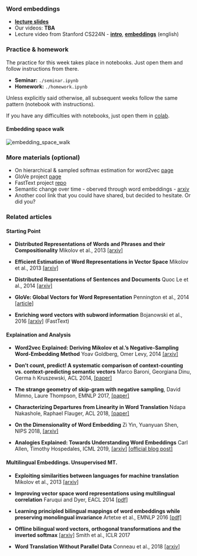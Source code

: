 ### Word embeddings
- [__lecture slides__](../resources/slides/lecture1_word_embeddings.pdf)
- Our videos: __TBA__
- Lecture video from Stanford CS224N - [__intro__](https://www.youtube.com/watch?v=OQQ-W_63UgQ), [__embeddings__](https://www.youtube.com/watch?v=ERibwqs9p38) (english)


### Practice & homework
The practice for this week takes place in notebooks. Just open them and follow instructions from there.
* __Seminar:__ `./seminar.ipynb`
* __Homework:__ `./homework.ipynb`

Unless explicitly said otherwise, all subsequent weeks follow the same pattern (notebook with instructions).

If you have any difficulties with notebooks, just open them in [colab](https://colab.research.google.com/github/yandexdataschool/nlp_course/blob/master/week01_embeddings/seminar.ipynb).

#### Embedding space walk
![embedding_space_walk](https://raw.githubusercontent.com/yandexdataschool/nlp_course/master/resources/embedding_space_walk.gif)

### More materials (optional)
* On hierarchical & sampled softmax estimation for word2vec [page](http://ruder.io/word-embeddings-softmax/)
* GloVe project [page](https://nlp.stanford.edu/projects/glove/)
* FastText project [repo](https://github.com/facebookresearch/fastText)
* Semantic change over time - oberved through word embeddings - [arxiv](https://arxiv.org/pdf/1605.09096.pdf)
* Another cool link that you could have shared, but decided to hesitate. Or did you?

### Related articles

#### Starting Point

- **Distributed Representations of Words and Phrases and their Compositionality** Mikolov et al., 2013 [[arxiv]](https://arxiv.org/abs/1310.4546)

- **Efficient Estimation of Word Representations in Vector Space** Mikolov et al., 2013 [[arxiv]](https://arxiv.org/abs/1301.3781)

- **Distributed Representations of Sentences and Documents** Quoc Le et al., 2014 [[arxiv]](https://arxiv.org/abs/1405.4053)

- **GloVe: Global Vectors for Word Representation** Pennington et al., 2014 [[article]](https://www.aclweb.org/anthology/D14-1162)

- **Enriching word vectors with subword information** Bojanowski et al., 2016 [[arxiv]](https://arxiv.org/abs/1607.04606) (FastText)


#### Explaination and Analysis

- **Word2vec Explained: Deriving Mikolov et al.’s Negative-Sampling Word-Embedding Method** Yoav Goldberg, Omer Levy, 2014 [[arxiv]](https://arxiv.org/abs/1402.3722)

- **Don’t count, predict! A systematic comparison of context-counting vs. context-predicting semantic vectors** Marco Baroni, Georgiana Dinu, Germa ́n Kruszewski, ACL 2014, [[paper]](https://www.aclweb.org/anthology/P14-1023)

- **The strange geometry of skip-gram with negative sampling**, David Mimno, Laure Thompson, EMNLP 2017, [[paper]](https://www.aclweb.org/anthology/D17-1308)

- **Characterizing Departures from Linearity in Word Translation** Ndapa Nakashole, Raphael Flauger, ACL 2018, [[paper]](https://aclweb.org/anthology/P18-2036)

- **On the Dimensionality of Word Embedding** Zi Yin, Yuanyuan Shen, NIPS 2018, [[arxiv]](https://arxiv.org/pdf/1812.04224.pdf)

- **Analogies Explained: Towards Understanding Word Embeddings** Carl Allen, Timothy Hospedales, ICML 2019, [[arxiv]](https://arxiv.org/abs/1901.09813) [[official blog post]](https://carl-allen.github.io/nlp/2019/07/01/explaining-analogies-explained.html)



#### Multilingual Embeddings. Unsupervised MT.

- **Exploiting similarities between languages for machine translation** Mikolov et al., 2013 [[arxiv]](https://arxiv.org/abs/1309.4168)

- **Improving vector space word representations using multilingual correlation** Faruqui and Dyer, EACL 2014 [[pdf]](https://www.aclweb.org/anthology/E14-1049)

- **Learning principled bilingual mappings of word embeddings while preserving monolingual invariance** Artetxe et al., EMNLP 2016 [[pdf]](https://aclweb.org/anthology/D16-1250)

- **Offline bilingual word vectors, orthogonal transformations and the inverted softmax** [[arxiv]](https://arxiv.org/abs/1702.03859)
Smith et al., ICLR 2017

- **Word Translation Without Parallel Data** Conneau et al., 2018 [[arxiv]](https://arxiv.org/abs/1710.04087)

